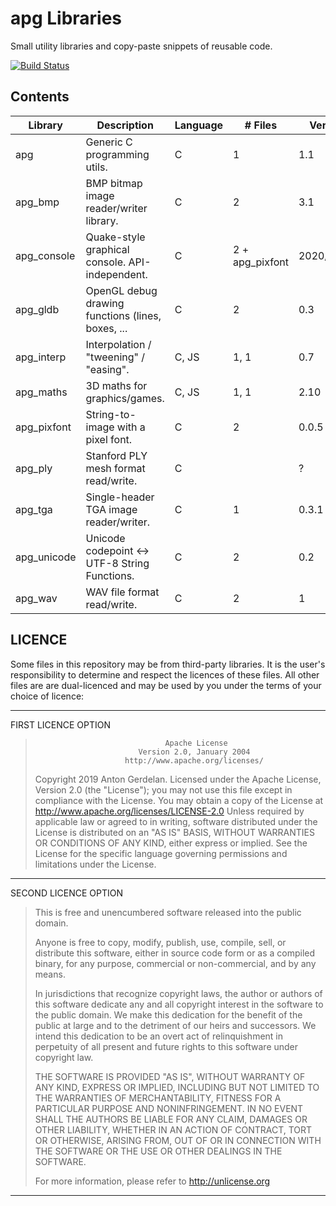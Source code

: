 # apg Libraries

Small utility libraries and copy-paste snippets of reusable code.

[![Build Status](https://travis-ci.com/capnramses/apg.svg?branch=master)](https://travis-ci.com/capnramses/apg)

## Contents

| Library     | Description                                       | Language | # Files         | Version    | Fuzzed                                        |
| ----------- | ------------------------------------------------- | -------- | --------------- | ---------- | --------------------------------------------- |
| apg         | Generic C programming utils.                      | C        | 1               | 1.1        | No                                            |
| apg_bmp     | BMP bitmap image reader/writer library.           | C        | 2               | 3.1        | Yes - [AFL](https://lcamtuf.coredump.cx/afl/) |
| apg_console | Quake-style graphical console. API-independent.   | C        | 2 + apg_pixfont | 2020/01/06 | No                                            |
| apg_gldb    | OpenGL debug drawing functions (lines, boxes, ... | C        | 2               | 0.3        | No                                            |
| apg_interp  | Interpolation / "tweening" / "easing".            | C, JS    | 1, 1            | 0.7        | No                                            |
| apg_maths   | 3D maths for graphics/games.                      | C, JS    | 1, 1            | 2.10       | No                                            |
| apg_pixfont | String-to-image with a pixel font.                | C        | 2               | 0.0.5      | No                                            |
| apg_ply     | Stanford PLY mesh format read/write.              | C        |                 | ?          | No                                            |
| apg_tga     | Single-header TGA image reader/writer.            | C        | 1               | 0.3.1      | No                                            |
| apg_unicode | Unicode codepoint <-> UTF-8 String Functions.     | C        | 2               | 0.2        | No                                            |
| apg_wav     | WAV file format read/write.                       | C        | 2               | 1          | No                                            |

## LICENCE

Some files in this repository may be from third-party libraries.
It is the user's responsibility to determine and respect the licences of these files.
All other files are are dual-licenced and may be used by you under the terms of your
choice of licence:

-------------------------------------------------------------------------------------
FIRST LICENCE OPTION

>                                  Apache License
>                            Version 2.0, January 2004
>                         http://www.apache.org/licenses/
>    Copyright 2019 Anton Gerdelan.
>    Licensed under the Apache License, Version 2.0 (the "License");
>    you may not use this file except in compliance with the License.
>    You may obtain a copy of the License at
>        http://www.apache.org/licenses/LICENSE-2.0
>    Unless required by applicable law or agreed to in writing, software
>    distributed under the License is distributed on an "AS IS" BASIS,
>    WITHOUT WARRANTIES OR CONDITIONS OF ANY KIND, either express or implied.
>    See the License for the specific language governing permissions and
>    limitations under the License.
-------------------------------------------------------------------------------------
SECOND LICENCE OPTION

> This is free and unencumbered software released into the public domain.
>
> Anyone is free to copy, modify, publish, use, compile, sell, or
> distribute this software, either in source code form or as a compiled
> binary, for any purpose, commercial or non-commercial, and by any
> means.
> 
> In jurisdictions that recognize copyright laws, the author or authors
> of this software dedicate any and all copyright interest in the
> software to the public domain. We make this dedication for the benefit
> of the public at large and to the detriment of our heirs and
> successors. We intend this dedication to be an overt act of
> relinquishment in perpetuity of all present and future rights to this
> software under copyright law.
> 
> THE SOFTWARE IS PROVIDED "AS IS", WITHOUT WARRANTY OF ANY KIND,
> EXPRESS OR IMPLIED, INCLUDING BUT NOT LIMITED TO THE WARRANTIES OF
> MERCHANTABILITY, FITNESS FOR A PARTICULAR PURPOSE AND NONINFRINGEMENT.
> IN NO EVENT SHALL THE AUTHORS BE LIABLE FOR ANY CLAIM, DAMAGES OR
> OTHER LIABILITY, WHETHER IN AN ACTION OF CONTRACT, TORT OR OTHERWISE,
> ARISING FROM, OUT OF OR IN CONNECTION WITH THE SOFTWARE OR THE USE OR
> OTHER DEALINGS IN THE SOFTWARE.
> 
> For more information, please refer to <http://unlicense.org>
-------------------------------------------------------------------------------------
